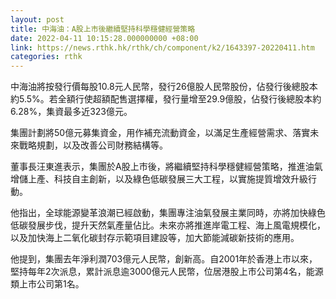 ```yaml
---
layout: post
title: 中海油：A股上市後繼續堅持科學穩健經營策略
date: 2022-04-11 10:15:28.000000000 +08:00
link: https://news.rthk.hk/rthk/ch/component/k2/1643397-20220411.htm
categories: rthk
---
```


中海油將按發行價每股10.8元人民幣，發行26億股人民幣股份，佔發行後總股本約5.5%。若全額行使超額配售選擇權，發行量增至29.9億股，佔發行後總股本約6.28%，集資最多近323億元。

集團計劃將50億元募集資金，用作補充流動資金，以滿足生產經營需求、落實未來戰略規劃，以及改善公司財務結構等。

董事長汪東進表示，集團於A股上市後，將繼續堅持科學穩健經營策略，推進油氣增儲上產、科技自主創新，以及綠色低碳發展三大工程，以實施提質增效升級行動。

他指出，全球能源變革浪潮已經啟動，集團專注油氣發展主業同時，亦將加快綠色低碳發展步伐，提升天然氣產量佔比。未來亦將推進岸電工程、海上風電規模化，以及加快海上二氧化碳封存示範項目建設等，加大節能減碳新技術的應用。

他提到，集團去年淨利潤703億元人民幣，創新高。自2001年於香港上市以來，堅持每年2次派息，累計派息逾3000億元人民幣，位居港股上市公司第4名，能源類上市公司第1名。
